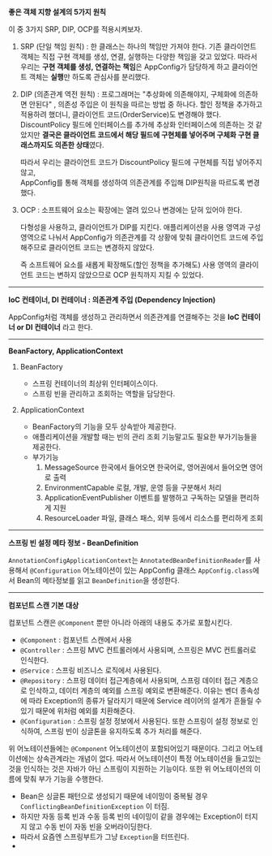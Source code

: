 **좋은 객체 지향 설계의 5가지 원칙**

이 중 3가지 SRP, DIP, OCP를 적용시켜보자.

1. SRP (단일 책임 원칙) : 한 클래스는 하나의 책임만 가져야 한다.
   기존 클라이언트 객체는 직접 구현 객체를 생성, 연결, 실행하는 다양한 책임을 갖고 있었다.
   따라서 우리는 **구현 객체를 생성, 연결하는 책임**은 AppConfig가 담당하게 하고 클라이언트 객체는 **실행**만 하도록 관심사를 분리했다.

2. DIP (의존관계 역전 원칙) : 프로그래머는 "추상화에 의존해야지, 구체화에 의존하면 안된다" , 의존성 주입은 이 원칙을 따르는 방법 중 하나다. 
    할인 정책을 추가하고 적용하려 했더니, 클라이언트 코드(OrderService)도 변경해야 했다. DiscountPolicy 필드에 인터페이스를 추가헤 추상화 인터페이스에
    의존하는 것 같았지만 **결국은 클라이언트 코드에서 해당 필드에 구현체를 넣어주며 구체화 구현 클래스까지도 의존한 상태**였다.

    따라서 우리는 클라이언트 코드가 DiscountPolicy 필드에 구현체를 직접 넣어주지 않고,  
    AppConfig를 통해 객체를 생성하여 의존관계를 주입해 DIP원칙을 따르도록 변경했다.

3. OCP : 소프트웨어 요소는 확장에는 열려 있으나 변경에는 닫혀 있어야 한다.
    
   다형성을 사용하고, 클라이언트가 DIP를 지킨다. 애플리케이션을 사용 영역과 구성 영역으로 나눠서
   AppConfig가 의존관계를 각 상황에 맞춰 클라이언트 코드에 주입해주므로 클라이언트 코드는 변경하지 않았다.

   즉 소프트웨어 요소를 새롭게 확장해도(할인 정책을 추가해도) 사용 영역의 클라이언트 코드는 변하지 않았으므로 OCP 원칙까지 지킬 수 있었다.

---

**IoC 컨테이너, DI 컨테이너 : 의존관계 주입 (Dependency Injection)**

AppConfig처럼 객체를 생성하고 관리하면서 의존관계를 연결해주는 것을 **IoC 컨테이너 or DI 컨테이너** 라고 한다.

---

**BeanFactory, ApplicationContext**

1. BeanFactory
   - 스프링 컨테이너의 최상위 인터페이스이다.
   - 스프링 빈을 관리하고 조회하는 역할을 담당한다.

2. ApplicationContext
   - BeanFactory의 기능을 모두 상속받아 제공한다.
   - 애플리케이션을 개발할 때는 빈의 관리 조회 기능말고도 필요한 부가기능들을 제공한다.
   - 부가기능
      1. MessageSource 
         한국에서 들어오면 한국어로, 영어권에서 들어오면 영어로 출력
      2. EnvironmentCapable
         로컬, 개발, 운영 등을 구분해서 처리
      3. ApplicationEventPublisher
         이벤트를 발행하고 구독하는 모델을 편리하게 지원
      4. ResourceLoader
         파일, 클래스 패스, 외부 등에서 리소스를 편리하게 조회

---

**스프링 빈 설정 메타 정보 - BeanDefinition**

`AnnotationConfigApplicationContext`는 `AnnotatedBeanDefinitionReader`를 사용해서
`@Configuration` 어노테이션이 있는 AppConfig 클래스 `AppConfig.class`에서 Bean의 메타정보를 읽고 `BeanDefinition`을 생성한다.

---

**컴포넌트 스캔 기본 대상**

컴포넌트 스캔은 `@Component` 뿐만 아니라 아래의 내용도 추가로 포함시킨다.

- `@Component` : 컴포넌트 스캔에서 사용
- `@Controller` : 스프링 MVC 컨트롤러에서 사용되며, 스프링은 MVC 컨트롤러로 인식한다.
- `@Service` : 스프링 비즈니스 로직에서 사용된다.
- `@Repository` : 스프링 데이터 접근계층에서 사용되며, 스프링 데이터 접근 계층으로 인삭하고, 데이터 계층의 예외를 스프링 예외로 변환해준다. 
이유는 벤더 종속성에 따라 Exception의 종류가 달라지기 때문에 Service 레이어의 설계가 흔들릴 수 있기 때문에 위처럼 예외를 치환해준다. 
- `@Configuration` : 스프링 설정 정보에서 사용된다. 또한 스프링이 설정 정보로 인식하여, 스프링 빈이 싱글톤을 유지하도록 추가 처리를 해준다.

위 어노테이션들에는  `@Component` 어노테이션이 포함되어있기 때문이다. 그리고 어노테이션에는 상속관계라는 개념이 없다.
따라서 어노테이션이 특정 어노테이션을 들고있는 것을 인식하는 것은 자바가 아닌 스프링이 지원하는 기능이다. 또한 위 어노테이션의 이름에 맞춰
부가 기능을 수행한다.

- Bean은 싱글톤 패턴으로 생성되기 때문에 네이밍이 중복될 경우 `ConflictingBeanDefinitionException` 이 터짐. 
- 하지만 자동 등록 빈과 수동 등록 빈의 네이밍이 같을 경우에는 Exception이 터지지 않고 수동 빈이 자동 빈을 오버라이딩한다.
- 따라서 요즘엔 스프링부트가 그냥 `Exception`을 터뜨린다.
- 